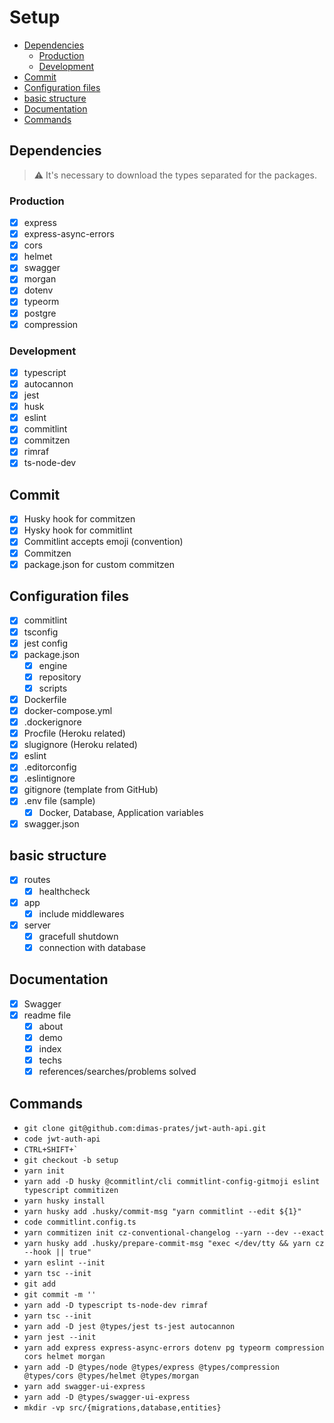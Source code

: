 # Setup
  - [Dependencies](#dependencies)
    - [Production](#production)
    - [Development](#development)
  - [Commit](#commit)
  - [Configuration files](#configuration-files)
  - [basic structure](#basic-structure)
  - [Documentation](#documentation)
  - [Commands](#commands)
## Dependencies
> :warning: It's necessary to download the types separated for the packages.
### Production
- [X] express
- [X] express-async-errors
- [X] cors
- [X] helmet
- [X] swagger
- [X] morgan
- [X] dotenv
- [X] typeorm
- [X] postgre
- [X] compression
### Development
- [X] typescript
- [X] autocannon
- [X] jest
- [X] husk
- [x] eslint
- [x] commitlint
- [x] commitzen
- [X] rimraf
- [X] ts-node-dev
## Commit
- [X] Husky hook for commitzen
- [X] Hysky hook for commitlint
- [X] Commitlint accepts emoji (convention)
- [X] Commitzen
- [X] package.json for custom commitzen
## Configuration files
- [X] commitlint
- [X] tsconfig
- [X] jest config
- [X] package.json
  - [X] engine
  - [X] repository
  - [X] scripts
- [X] Dockerfile
- [X] docker-compose.yml
- [X] .dockerignore
- [X] Procfile (Heroku related)
- [X] slugignore (Heroku related)
- [X] eslint
- [X] .editorconfig
- [X] .eslintignore
- [X] gitignore (template from GitHub)
- [X] .env file (sample)
  - [X] Docker, Database, Application variables
- [X] swagger.json
## basic structure
- [X] routes
  - [X] healthcheck
- [X] app
  - [X] include middlewares
- [X] server
  - [X] gracefull shutdown
  - [X] connection with database
## Documentation
- [X] Swagger
- [X] readme file
  - [X] about
  - [X] demo
  - [X] index
  - [X] techs
  - [X] references/searches/problems solved

## Commands
* ```git clone git@github.com:dimas-prates/jwt-auth-api.git```
* ```code jwt-auth-api```
* ```CTRL+SHIFT+` ```
* ```git checkout -b setup```
* ```yarn init```
* ```yarn add -D husky @commitlint/cli commitlint-config-gitmoji eslint typescript commitizen```
* ```yarn husky install```
* ```yarn husky add .husky/commit-msg "yarn commitlint --edit ${1}"```
* ```code commitlint.config.ts```
* ```yarn commitizen init cz-conventional-changelog --yarn --dev --exact```
* ```yarn husky add .husky/prepare-commit-msg "exec </dev/tty && yarn cz --hook || true"```
* ```yarn eslint --init```
* ```yarn tsc --init```
* ```git add```
* ```git commit -m ''```
* ```yarn add -D typescript ts-node-dev rimraf```
* ```yarn tsc --init```
* ```yarn add -D jest @types/jest ts-jest autocannon```
* ```yarn jest --init```
* ```yarn add express express-async-errors dotenv pg typeorm compression cors helmet morgan```
* ```yarn add -D @types/node @types/express @types/compression @types/cors @types/helmet @types/morgan```
* ```yarn add swagger-ui-express```
* ```yarn add -D @types/swagger-ui-express```
* ```mkdir -vp src/{migrations,database,entities}```